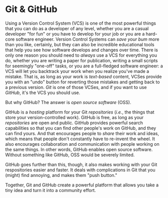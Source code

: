 # Git & GitHub

Using a Version Control System (VCS) is one of the most powerful things that you can do
as a developer of any level, whether you are a casual developer "for fun" or you have to
develop for your job or you are a hard-core software engineer.  Version Control Systems
can _save your bum_ more than you like, certainly, but they can also be incredible
educational tools that help you see how software develops and changes over time.  There
is only one reason you should need to _always_ use a VCS for everything you do,
whether you are writing a paper for publication, writing a small scripts for seemingly
"one-off" tasks, or you are a full-fledged software engineer: a VCS will let you backtrack
your work when you realize you've made a mistake.  That is, as long as your work is
_text-based_ content, VCSes provide you with an "undo" button for reverting those mistakes
and getting back to a previous version.  _Git_ is one of those VCSes, and if you want
to use _GitHub_, it's the VCS you should use.

But why GitHub?  The answer is _open source software_ (OSS).

GitHub is a _hosting_ platform for your Git _repositories_ (_i.e._, the things that store
your version-controlled work).  GitHub is free, as long as your _repositories_ are open
and public.  GitHub provides powerful search capabilities so that you can find other
people's work on GitHub, and they can find yours.  And that encourages people to _share_
their work and ideas, which means that people don't constantly have to re-invent the 
wheel.  It also encourages collaboration and communication with people working on the
same things.  In other words, GitHub enables open source software.  Without something
like GitHub, OSS would be severely limited.

GitHub goes further than this, though, it also makes working with your Git respositories
easier and faster.  It deals with complications in Git that you (might) find annoying, and
makes them "push button."  

Together, Git and GitHub create a powerful platform that allows you take a tiny idea and
turn it into a community effort.
